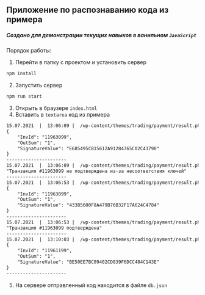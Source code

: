 ## Приложение по распознаванию кода из примера
##### Создано для демонстрации текущих навыков в ванильном `JavaScript`

Порядок работы:
1. Перейти в папку с проектом и установить сервер
```bash
npm install
```
2. Запустить сервер
```bash
npm run start
```
3. Открыть в браузере `index.html`
4. Вставить в `textarea` код из примера
```txt
15.07.2021  |  13:06:09 |  /wp-content/themes/trading/payment/result.php?InvId=11963099&OutSum=1&SignatureValue=E685495C815612A91284765C02C43790
{
    "InvId": "11963099",
    "OutSum": "1",
    "SignatureValue": "E685495C815612A91284765C02C43790"
}
----------------------
15.07.2021  |  13:06:09 |  /wp-content/themes/trading/payment/result.php?InvId=11963099&OutSum=1&SignatureValue=E685495C815612A91284765C02C43790
"Транзакция #11963099 не подтверждена из-за несоответствия ключей"
----------------------
15.07.2021  |  13:06:53 |  /wp-content/themes/trading/payment/result.php?InvId=11963099&OutSum=1&SignatureValue=433B5600F8A479B76B32F17A624C4784
{
    "InvId": "11963099",
    "OutSum": "1",
    "SignatureValue": "433B5600F8A479B76B32F17A624C4784"
}
----------------------
15.07.2021  |  13:06:53 |  /wp-content/themes/trading/payment/result.php?InvId=11963099&OutSum=1&SignatureValue=433B5600F8A479B76B32F17A624C4784
"Транзакция #11963099 подтверждена"
----------------------
15.07.2021  |  13:10:03 |  /wp-content/themes/trading/payment/result.php?InvId=11961199&OutSum=1&SignatureValue=BE50EE7BC09402CD839F6DCC484C143E
{
    "InvId": "11961199",
    "OutSum": "1",
    "SignatureValue": "BE50EE7BC09402CD839F6DCC484C143E"
}
----------------------
```
5. На сервере отправленный код находится в файле `db.json`
